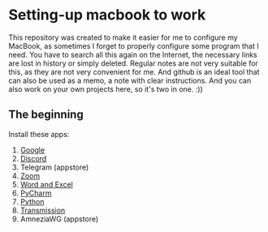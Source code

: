 # Setting-up macbook to work
This repository was created to make it easier for me to configure my MacBook, as sometimes I forget to properly configure some program that I need.
You have to search all this again on the Internet, the necessary links are lost in history or simply deleted.
Regular notes are not very suitable for this, as they are not very convenient for me.
And github is an ideal tool that can also be used as a memo, a note with clear instructions. 
And you can also work on your own projects here, so it's two in one. :))
## The beginning
Install these apps:
  1. [Google](https://www.google.com/intl/ru_ru/chrome/)
  2. [Discord](https://discord.com/download)
  3. Telegram (appstore)
  4. [Zoom](https://zoom.us/download?os=mac)
  5. [Word and Excel](https://appstorrent.ru/3161-microsoft-office-2024.html)
  6. [PyCharm](https://www.jetbrains.com/pycharm/download/?section=mac)
  7. [Python](https://www.python.org/downloads/)
  8. [Transmission](https://transmissionbt.com/)
  9. AmneziaWG (appstore)
